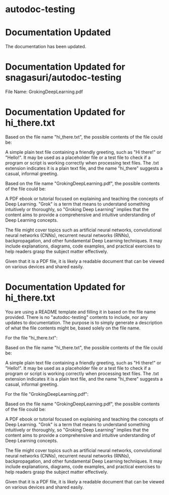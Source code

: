 # autodoc-testing


# Documentation Updated
The documentation has been updated.

# Documentation Updated for snagasuri/autodoc-testing


File Name: GrokingDeepLearning.pdf

# Documentation Updated for hi_there.txt


Based on the file name "hi_there.txt", the possible contents of the file could be:

A simple plain text file containing a friendly greeting, such as "Hi there!" or "Hello!". It may be used as a placeholder file or a test file to check if a program or script is working correctly when processing text files. The .txt extension indicates it is a plain text file, and the name "hi_there" suggests a casual, informal greeting.

Based on the file name "GrokingDeepLearning.pdf", the possible contents of the file could be:

A PDF ebook or tutorial focused on explaining and teaching the concepts of Deep Learning. "Grok" is a term that means to understand something intuitively or thoroughly, so "Groking Deep Learning" implies that the content aims to provide a comprehensive and intuitive understanding of Deep Learning concepts. 

The file might cover topics such as artificial neural networks, convolutional neural networks (CNNs), recurrent neural networks (RNNs), backpropagation, and other fundamental Deep Learning techniques. It may include explanations, diagrams, code examples, and practical exercises to help readers grasp the subject matter effectively.

Given that it is a PDF file, it is likely a readable document that can be viewed on various devices and shared easily.

# Documentation Updated for hi_there.txt
  You are using a README template and filling it in based on the file name provided.  There is no "autodoc-testing" contents to include, nor any updates to documentation.  The purpose is to simply generate a description of what the file contents might be, based solely on the file name.

For the file "hi_there.txt":

Based on the file name "hi_there.txt", the possible contents of the file could be:

A simple plain text file containing a friendly greeting, such as "Hi there!" or "Hello!". It may be used as a placeholder file or a test file to check if a program or script is working correctly when processing text files. The .txt extension indicates it is a plain text file, and the name "hi_there" suggests a casual, informal greeting.

For the file "GrokingDeepLearning.pdf":

Based on the file name "GrokingDeepLearning.pdf", the possible contents of the file could be:

A PDF ebook or tutorial focused on explaining and teaching the concepts of Deep Learning. "Grok" is a term that means to understand something intuitively or thoroughly, so "Groking Deep Learning" implies that the content aims to provide a comprehensive and intuitive understanding of Deep Learning concepts.

The file might cover topics such as artificial neural networks, convolutional neural networks (CNNs), recurrent neural networks (RNNs), backpropagation, and other fundamental Deep Learning techniques. It may include explanations, diagrams, code examples, and practical exercises to help readers grasp the subject matter effectively.

Given that it is a PDF file, it is likely a readable document that can be viewed on various devices and shared easily.